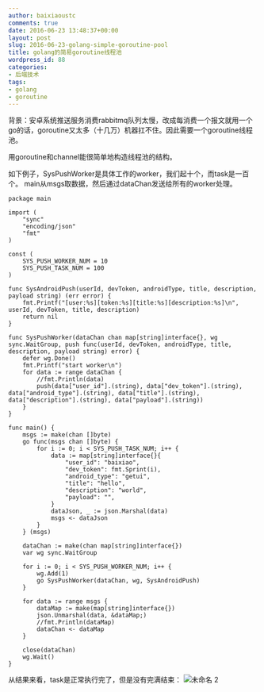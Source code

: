 ```yaml
---
author: baixiaoustc
comments: true
date: 2016-06-23 13:48:37+00:00
layout: post
slug: 2016-06-23-golang-simple-goroutine-pool
title: golang的简易goroutine线程池
wordpress_id: 88
categories:
- 后端技术
tags:
- golang
- goroutine
---
```


背景：安卓系统推送服务消费rabbitmq队列太慢，改成每消费一个报文就用一个go的话，goroutine又太多（十几万）机器扛不住。因此需要一个goroutine线程池。

用goroutine和channel能很简单地构造线程池的结构。

如下例子，SysPushWorker是具体工作的worker，我们起十个，而task是一百个。
main从msgs取数据，然后通过dataChan发送给所有的worker处理。

    
    package main
    
    import (
    	"sync"
    	"encoding/json"
    	"fmt"
    )
    
    const (
    	SYS_PUSH_WORKER_NUM = 10
    	SYS_PUSH_TASK_NUM = 100
    )
    
    func SysAndroidPush(userId, devToken, androidType, title, description, payload string) (err error) {
    	fmt.Printf("[user:%s][token:%s][title:%s][description:%s]\n", userId, devToken, title, description)
    	return nil
    }
    
    func SysPushWorker(dataChan chan map[string]interface{}, wg sync.WaitGroup, push func(userId, devToken, androidType, title, description, payload string) error) {
    	defer wg.Done()
    	fmt.Printf("start worker\n")
    	for data := range dataChan {
    		//fmt.Println(data)
    		push(data["user_id"].(string), data["dev_token"].(string), data["android_type"].(string), data["title"].(string), data["description"].(string), data["payload"].(string))
    	}
    }
    
    func main() {
    	msgs := make(chan []byte)
    	go func(msgs chan []byte) {
    		for i := 0; i < SYS_PUSH_TASK_NUM; i++ {
    			data := map[string]interface{}{
    				"user_id": "baixiao",
    				"dev_token": fmt.Sprint(i),
    				"android_type": "getui",
    				"title": "hello",
    				"description": "world",
    				"payload": "",
    			}
    			dataJson, _ := json.Marshal(data)
    			msgs <- dataJson
    		}
    	} (msgs)
    
    	dataChan := make(chan map[string]interface{})
    	var wg sync.WaitGroup
    
    	for i := 0; i < SYS_PUSH_WORKER_NUM; i++ {
    		wg.Add(1)
    		go SysPushWorker(dataChan, wg, SysAndroidPush)
    	}
    
    	for data := range msgs {
    		dataMap := make(map[string]interface{})
    		json.Unmarshal(data, &dataMap;)
    		//fmt.Println(dataMap)
    		dataChan <- dataMap
    	}
    
    	close(dataChan)
    	wg.Wait()
    }
    


从结果来看，task是正常执行完了，但是没有完满结束：
![未命名 2](http://baixiaoustc.github.io/wordpress/wp-content/uploads/2016/06/未命名-2-1.png)
